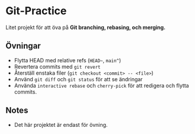 # Git-Practice

Litet projekt för att öva på **Git branching, rebasing, och merging.**

## Övningar

- Flytta HEAD med relative refs (`HEAD~`, `main^`)
- Revertera commits med `git revert`
- Återställ enstaka filer (`git checkout <commit> -- <file>`)
- Använd `git diff` och `git status` för att se ändringar
- Använda `interactive rebase` och `cherry-pick` för att redigera och flytta commits.

## Notes

- Det här projektet är endast för övning.
